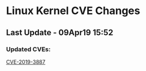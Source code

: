 
# **Linux Kernel CVE Changes**

## Last Update - 09Apr19 15:52

### **Updated CVEs:**

[CVE-2019-3887](cves/CVE-2019-3887)  
